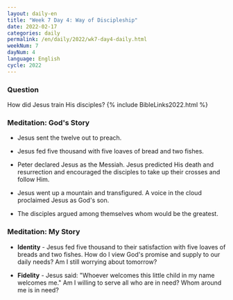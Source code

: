 ```yaml
---
layout: daily-en
title: "Week 7 Day 4: Way of Discipleship"
date: 2022-02-17
categories: daily
permalink: /en/daily/2022/wk7-day4-daily.html
weekNum: 7
dayNum: 4
language: English
cycle: 2022
---
```


### Question     
How did Jesus train His disciples?
{% include BibleLinks2022.html %} 

### Meditation: God's Story   
+ Jesus sent the twelve out to preach. 

+ Jesus fed five thousand with five loaves of bread and two fishes. 

+ Peter declared Jesus as the Messiah. Jesus predicted His death and resurrection and encouraged the disciples to take up their crosses and follow Him. 

+ Jesus went up a mountain and transfigured. A voice in the cloud proclaimed Jesus as God's son. 

+ The disciples argued among themselves whom would be the greatest. 

### Meditation: My Story   
+ **Identity** - Jesus fed five thousand to their satisfaction with five loaves of breads and two fishes. How do I view God's promise and supply to our daily needs? Am I still worrying about tomorrow? 

+ **Fidelity** - Jesus said: "Whoever welcomes this little child in my name welcomes me." Am I willing to serve all who are in need? Whom around me is in need? 
